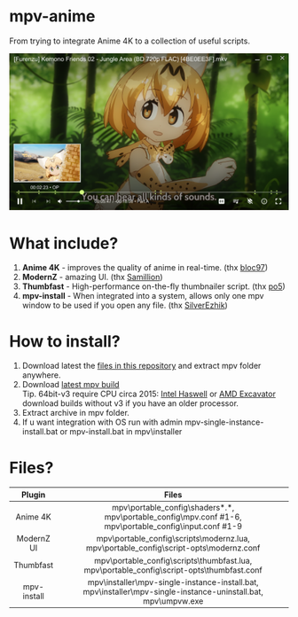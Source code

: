 # mpv-anime

From trying to integrate Anime 4K to a collection of useful scripts.

![preview](preview.png?raw=true)

# What include?
1. <b>Anime 4K</b> - improves the quality of anime in real-time. (thx [bloc97](https://github.com/bloc97/Anime4K))
2. <b>ModernZ</b> - amazing UI. (thx [Samillion](https://github.com/Samillion/ModernZ))
3. <b>Thumbfast</b> - High-performance on-the-fly thumbnailer script. (thx [po5](https://github.com/po5/thumbfast))
4. <b>mpv-install</b> - When integrated into a system, allows only one mpv window to be used if you open any file. (thx [SilverEzhik](https://github.com/SilverEzhik/mpv-install))

# How to install?
1. Download latest the [files in this repository](https://github.com/Donate684/mpv-anime/archive/refs/heads/main.zip) and extract mpv folder anywhere.
2. Download [latest mpv build](https://sourceforge.net/projects/mpv-player-windows/files/)<br/>
Tip. 64bit-v3 require CPU circa 2015: [Intel Haswell](https://en.wikipedia.org/wiki/Haswell_(microarchitecture)) or [AMD Excavator](https://en.wikipedia.org/wiki/Excavator_(microarchitecture)) download builds without v3 if you have an older processor.
3. Extract archive in mpv folder.
4. If u want integration with OS run with admin mpv-single-instance-install.bat or mpv-install.bat in mpv\installer

# Files?
| Plugin | Files |
| :-: | :-: |
| Anime 4K | mpv\portable_config\shaders\*.*, mpv\portable_config\mpv.conf #1-6, mpv\portable_config\input.conf #1-9|
| ModernZ UI | mpv\portable_config\scripts\modernz.lua, mpv\portable_config\script-opts\modernz.conf |
| Thumbfast | mpv\portable_config\scripts\thumbfast.lua, mpv\portable_config\script-opts\thumbfast.conf |
| mpv-install | mpv\installer\mpv-single-instance-install.bat, mpv\installer\mpv-single-instance-uninstall.bat, mpv\umpvw.exe |
